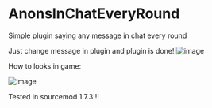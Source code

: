 # AnonsInChatEveryRound
Simple plugin saying any message in chat every round

Just change message in plugin and plugin is done!
![image](https://github.com/zloybik/AnonsInChatEveryRound/assets/106350231/f2730b0c-de36-430f-a2b7-8e2276086f44)

How to looks in game:

![image](https://github.com/zloybik/AnonsInChatEveryRound/assets/106350231/7ac3d6e5-ad17-40a3-8607-008246179988)

Tested in sourcemod 1.7.3!!!
